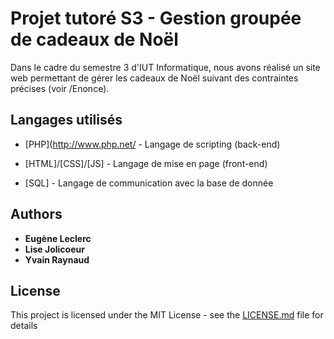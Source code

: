 # Projet tutoré S3 - Gestion groupée de cadeaux de Noël

Dans le cadre du semestre 3 d'IUT Informatique, nous avons réalisé un site web permettant de gérer les cadeaux de Noël suivant des contraintes précises (voir /Enonce).


## Langages utilisés

* [PHP](http://www.php.net/ - Langage de scripting (back-end)
* [HTML]/[CSS]/[JS] - Langage de mise en page (front-end)

* [SQL] - Langage de communication avec la base de donnée



## Authors

* **Eugène Leclerc**
* **Lise Jolicoeur**
* **Yvain Raynaud**



## License

This project is licensed under the MIT License - see the [LICENSE.md](LICENSE.md) file for details
